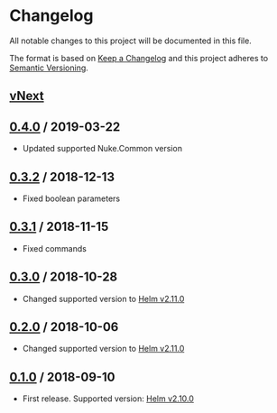 # Changelog
All notable changes to this project will be documented in this file.

The format is based on [Keep a Changelog](http://keepachangelog.com/en/1.0.0/)
and this project adheres to [Semantic Versioning](http://semver.org/spec/v2.0.0.html).

## [vNext]

## [0.4.0] / 2019-03-22
- Updated supported Nuke.Common version

## [0.3.2] / 2018-12-13
- Fixed boolean parameters

## [0.3.1] / 2018-11-15
- Fixed commands

## [0.3.0] / 2018-10-28
- Changed supported version to [Helm v2.11.0](https://github.com/helm/helm/releases/tag/v2.11.0)

## [0.2.0] / 2018-10-06
- Changed supported version to [Helm v2.11.0](https://github.com/helm/helm/releases/tag/v2.11.0)

## [0.1.0] / 2018-09-10
- First release. Supported version: [Helm v2.10.0](https://github.com/helm/helm/releases/tag/v2.10.0)

[vNext]: https://github.com/nuke-build/helm/compare/0.4.0...HEAD
[0.4.0]: https://github.com/nuke-build/helm/compare/0.3.2...0.4.0
[0.3.2]: https://github.com/nuke-build/helm/compare/0.3.1...0.3.2
[0.3.1]: https://github.com/nuke-build/helm/compare/0.3.0...0.3.1
[0.3.0]: https://github.com/nuke-build/helm/compare/0.2.0...0.3.0
[0.2.0]: https://github.com/nuke-build/helm/compare/0.1.0...0.2.0
[0.1.0]: https://github.com/nuke-build/helm/tree/0.1.0

